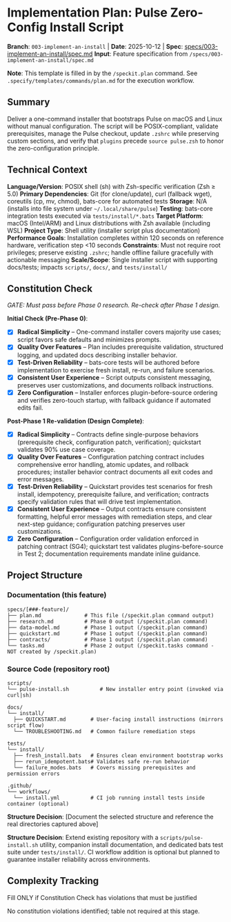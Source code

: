 # Implementation Plan: Pulse Zero-Config Install Script

**Branch**: `003-implement-an-install` | **Date**: 2025-10-12 | **Spec**: [specs/003-implement-an-install/spec.md](spec.md)
**Input**: Feature specification from `/specs/003-implement-an-install/spec.md`

**Note**: This template is filled in by the `/speckit.plan` command. See `.specify/templates/commands/plan.md` for the execution workflow.

## Summary

Deliver a one-command installer that bootstraps Pulse on macOS and Linux without manual configuration. The script will be POSIX-compliant, validate prerequisites, manage the Pulse checkout, update `.zshrc` while preserving custom sections, and verify that `plugins` precede `source pulse.zsh` to honor the zero-configuration principle.

## Technical Context

**Language/Version**: POSIX shell (sh) with Zsh-specific verification (Zsh ≥ 5.0)
**Primary Dependencies**: Git (for clone/update), curl (fallback wget), coreutils (cp, mv, chmod), bats-core for automated tests
**Storage**: N/A (installs into file system under `~/.local/share/pulse`)
**Testing**: bats-core integration tests executed via `tests/install/*.bats`
**Target Platform**: macOS (Intel/ARM) and Linux distributions with Zsh available (including WSL)
**Project Type**: Shell utility (installer script plus documentation)
**Performance Goals**: Installation completes within 120 seconds on reference hardware, verification step <10 seconds
**Constraints**: Must not require root privileges; preserve existing `.zshrc`; handle offline failure gracefully with actionable messaging
**Scale/Scope**: Single installer script with supporting docs/tests; impacts `scripts/`, `docs/`, and `tests/install/`

## Constitution Check

*GATE: Must pass before Phase 0 research. Re-check after Phase 1 design.*

**Initial Check (Pre-Phase 0)**:

- [x] **Radical Simplicity** – One-command installer covers majority use cases; script favors safe defaults and minimizes prompts.
- [x] **Quality Over Features** – Plan includes prerequisite validation, structured logging, and updated docs describing installer behavior.
- [x] **Test-Driven Reliability** – bats-core tests will be authored before implementation to exercise fresh install, re-run, and failure scenarios.
- [x] **Consistent User Experience** – Script outputs consistent messaging, preserves user customizations, and documents rollback instructions.
- [x] **Zero Configuration** – Installer enforces plugin-before-source ordering and verifies zero-touch startup, with fallback guidance if automated edits fail.

**Post-Phase 1 Re-validation (Design Complete)**:

- [x] **Radical Simplicity** – Contracts define single-purpose behaviors (prerequisite check, configuration patch, verification); quickstart validates 90% use case coverage.
- [x] **Quality Over Features** – Configuration patching contract includes comprehensive error handling, atomic updates, and rollback procedures; installer behavior contract documents all exit codes and error messages.
- [x] **Test-Driven Reliability** – Quickstart provides test scenarios for fresh install, idempotency, prerequisite failure, and verification; contracts specify validation rules that will drive test implementation.
- [x] **Consistent User Experience** – Output contracts ensure consistent formatting, helpful error messages with remediation steps, and clear next-step guidance; configuration patching preserves user customizations.
- [x] **Zero Configuration** – Configuration order validation enforced in patching contract (SG4); quickstart test validates plugins-before-source in Test 2; documentation requirements mandate inline guidance.

## Project Structure

### Documentation (this feature)

```text
specs/[###-feature]/
├── plan.md              # This file (/speckit.plan command output)
├── research.md          # Phase 0 output (/speckit.plan command)
├── data-model.md        # Phase 1 output (/speckit.plan command)
├── quickstart.md        # Phase 1 output (/speckit.plan command)
├── contracts/           # Phase 1 output (/speckit.plan command)
└── tasks.md             # Phase 2 output (/speckit.tasks command - NOT created by /speckit.plan)
```

### Source Code (repository root)
<!--
  ACTION REQUIRED: Replace the placeholder tree below with the concrete layout
  for this feature. Delete unused options and expand the chosen structure with
  real paths (e.g., apps/admin, packages/something). The delivered plan must
  not include Option labels.
-->

```text
scripts/
└── pulse-install.sh          # New installer entry point (invoked via curl|sh)

docs/
└── install/
  ├── QUICKSTART.md        # User-facing install instructions (mirrors script flow)
  └── TROUBLESHOOTING.md   # Common failure remediation steps

tests/
└── install/
  ├── fresh_install.bats   # Ensures clean environment bootstrap works
  ├── rerun_idempotent.bats# Validates safe re-run behavior
  └── failure_modes.bats   # Covers missing prerequisites and permission errors

.github/
└── workflows/
  └── install.yml          # CI job running install tests inside container (optional)
```

**Structure Decision**: [Document the selected structure and reference the real
directories captured above]

**Structure Decision**: Extend existing repository with a `scripts/pulse-install.sh` utility, companion install documentation, and dedicated bats test suite under `tests/install/`. CI workflow addition is optional but planned to guarantee installer reliability across environments.

## Complexity Tracking

Fill ONLY if Constitution Check has violations that must be justified

No constitution violations identified; table not required at this stage.
